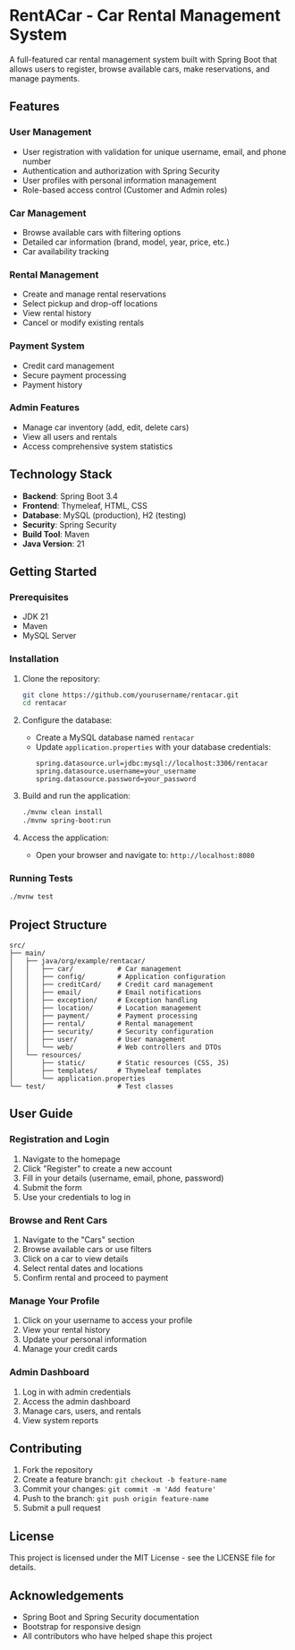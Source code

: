 # RentACar - Car Rental Management System

A full-featured car rental management system built with Spring Boot that allows users to register, browse available cars, make reservations, and manage payments.

## Features

### User Management
- User registration with validation for unique username, email, and phone number
- Authentication and authorization with Spring Security
- User profiles with personal information management
- Role-based access control (Customer and Admin roles)

### Car Management
- Browse available cars with filtering options
- Detailed car information (brand, model, year, price, etc.)
- Car availability tracking

### Rental Management
- Create and manage rental reservations
- Select pickup and drop-off locations
- View rental history
- Cancel or modify existing rentals

### Payment System
- Credit card management
- Secure payment processing
- Payment history

### Admin Features
- Manage car inventory (add, edit, delete cars)
- View all users and rentals
- Access comprehensive system statistics

## Technology Stack

- **Backend**: Spring Boot 3.4
- **Frontend**: Thymeleaf, HTML, CSS
- **Database**: MySQL (production), H2 (testing)
- **Security**: Spring Security
- **Build Tool**: Maven
- **Java Version**: 21

## Getting Started

### Prerequisites
- JDK 21
- Maven
- MySQL Server

### Installation

1. Clone the repository:
   ```bash
   git clone https://github.com/yourusername/rentacar.git
   cd rentacar
   ```

2. Configure the database:
   - Create a MySQL database named `rentacar`
   - Update `application.properties` with your database credentials:
     ```properties
     spring.datasource.url=jdbc:mysql://localhost:3306/rentacar
     spring.datasource.username=your_username
     spring.datasource.password=your_password
     ```

3. Build and run the application:
   ```bash
   ./mvnw clean install
   ./mvnw spring-boot:run
   ```

4. Access the application:
   - Open your browser and navigate to: `http://localhost:8080`

### Running Tests
```bash
./mvnw test
```

## Project Structure

```
src/
├── main/
│   ├── java/org/example/rentacar/
│   │   ├── car/           # Car management
│   │   ├── config/        # Application configuration
│   │   ├── creditCard/    # Credit card management
│   │   ├── email/         # Email notifications
│   │   ├── exception/     # Exception handling
│   │   ├── location/      # Location management
│   │   ├── payment/       # Payment processing
│   │   ├── rental/        # Rental management
│   │   ├── security/      # Security configuration
│   │   ├── user/          # User management
│   │   └── web/           # Web controllers and DTOs
│   └── resources/
│       ├── static/        # Static resources (CSS, JS)
│       ├── templates/     # Thymeleaf templates
│       └── application.properties
└── test/                  # Test classes
```

## User Guide

### Registration and Login
1. Navigate to the homepage
2. Click "Register" to create a new account
3. Fill in your details (username, email, phone, password)
4. Submit the form
5. Use your credentials to log in

### Browse and Rent Cars
1. Navigate to the "Cars" section
2. Browse available cars or use filters
3. Click on a car to view details
4. Select rental dates and locations
5. Confirm rental and proceed to payment

### Manage Your Profile
1. Click on your username to access your profile
2. View your rental history
3. Update your personal information
4. Manage your credit cards

### Admin Dashboard
1. Log in with admin credentials
2. Access the admin dashboard
3. Manage cars, users, and rentals
4. View system reports

## Contributing

1. Fork the repository
2. Create a feature branch: `git checkout -b feature-name`
3. Commit your changes: `git commit -m 'Add feature'`
4. Push to the branch: `git push origin feature-name`
5. Submit a pull request

## License

This project is licensed under the MIT License - see the LICENSE file for details.

## Acknowledgements

- Spring Boot and Spring Security documentation
- Bootstrap for responsive design
- All contributors who have helped shape this project 
